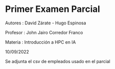 # Primer Examen Parcial

Autores : David Zárate - Hugo Espinosa

Profesor : John Jairo Corredor Franco

Materia : Introducción a HPC en IA

10/09/2022

Se adjunta el csv de empleados usado en el parcial
